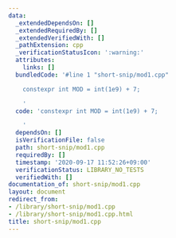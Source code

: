 ```yaml
---
data:
  _extendedDependsOn: []
  _extendedRequiredBy: []
  _extendedVerifiedWith: []
  _pathExtension: cpp
  _verificationStatusIcon: ':warning:'
  attributes:
    links: []
  bundledCode: '#line 1 "short-snip/mod1.cpp"

    constexpr int MOD = int(1e9) + 7;

    '
  code: 'constexpr int MOD = int(1e9) + 7;

    '
  dependsOn: []
  isVerificationFile: false
  path: short-snip/mod1.cpp
  requiredBy: []
  timestamp: '2020-09-17 11:52:26+09:00'
  verificationStatus: LIBRARY_NO_TESTS
  verifiedWith: []
documentation_of: short-snip/mod1.cpp
layout: document
redirect_from:
- /library/short-snip/mod1.cpp
- /library/short-snip/mod1.cpp.html
title: short-snip/mod1.cpp
---
```

